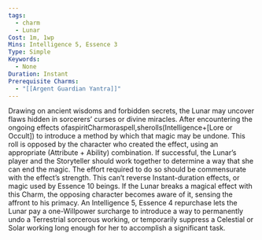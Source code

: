 ```yaml
---
tags:
  - charm
  - Lunar
Cost: 1m, 1wp
Mins: Intelligence 5, Essence 3
Type: Simple
Keywords:
  - None
Duration: Instant
Prerequisite Charms:
  - "[[Argent Guardian Yantra]]"
---
```

Drawing on ancient wisdoms and forbidden secrets, the Lunar may uncover flaws hidden in sorcerers’ curses or divine miracles. After encountering the ongoing effects ofaspiritCharmoraspell,sherolls(Intelligence+[Lore or Occult]) to introduce a method by which that magic may be undone. This roll is opposed by the character who created the effect, using an appropriate (Attribute + Ability) combination. If successful, the Lunar’s player and the Storyteller should work together to determine a way that she can end the magic. The effort required to do so should be commensurate with the effect’s strength. This can’t reverse Instant-duration effects, or magic used by Essence 10 beings. If the Lunar breaks a magical effect with this Charm, the opposing character becomes aware of it, sensing the affront to his primacy. An Intelligence 5, Essence 4 repurchase lets the Lunar pay a one-Willpower surcharge to introduce a way to permanently undo a Terrestrial sorcerous working, or temporarily suppress a Celestial or Solar working long enough for her to accomplish a significant task.